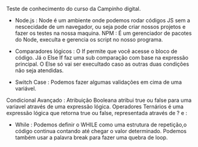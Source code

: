 Teste de conhecimento do curso da Campinho digital.

* Node.js : Node é um ambiente onde podemos rodar códigos JS sem a nescecidade de um navegador, ou seja pode criar nossos projetos e fazer os testes na nossa maquina.
NPM : É um gerenciador de pacotes do Node, execulta e gerencia os script no nosso programa.

* Comparadores lógicos : 
O If permite que você acesse o bloco de código.
Já o Else If faz uma sub comparação com base na expressão principal.
O Else só vai ser execultado caso as outras duas condições não seja atendidas.

* Switch Case : Podemos fazer algumas validações em cima de uma variável.

Condicional Avançado :
Atribuição Booleana atribui true ou false para uma variavel através de uma expressão lógica.
Operadores Ternários é uma expressão lógica que retorna true ou false, representada através de ? e :

* While : Podemos definir o WHILE como uma estrutura de repetição,o código continua contando até chegar o valor determinado.
Podemos também usar a palavra break para fazer uma quebra de loop.
